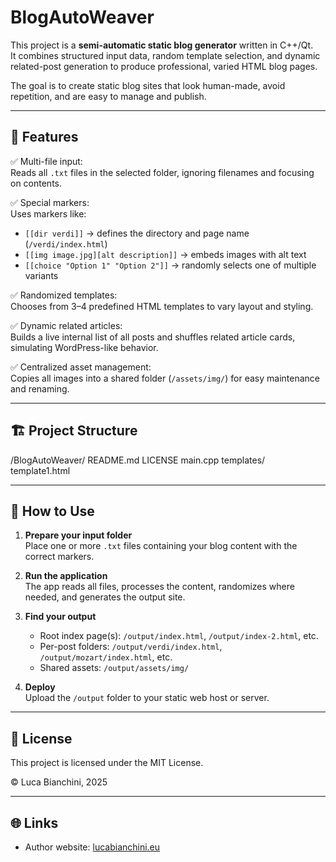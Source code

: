 # BlogAutoWeaver

This project is a **semi-automatic static blog generator** written in C++/Qt.  
It combines structured input data, random template selection, and dynamic related-post generation to produce professional, varied HTML blog pages.

The goal is to create static blog sites that look human-made, avoid repetition, and are easy to manage and publish.

---

## 🚀 Features

✅ Multi-file input:  
Reads all `.txt` files in the selected folder, ignoring filenames and focusing on contents.

✅ Special markers:  
Uses markers like:
- `[[dir verdi]]` → defines the directory and page name (`/verdi/index.html`)
- `[[img image.jpg][alt description]]` → embeds images with alt text
- `[[choice "Option 1" "Option 2"]]` → randomly selects one of multiple variants

✅ Randomized templates:  
Chooses from 3–4 predefined HTML templates to vary layout and styling.

✅ Dynamic related articles:  
Builds a live internal list of all posts and shuffles related article cards, simulating WordPress-like behavior.

✅ Centralized asset management:  
Copies all images into a shared folder (`/assets/img/`) for easy maintenance and renaming.

---

## 🏗 Project Structure

/BlogAutoWeaver/
README.md
LICENSE
main.cpp
templates/
template1.html

---

## 🔧 How to Use

1. **Prepare your input folder**  
   Place one or more `.txt` files containing your blog content with the correct markers.

2. **Run the application**  
   The app reads all files, processes the content, randomizes where needed, and generates the output site.

3. **Find your output**  
   - Root index page(s): `/output/index.html`, `/output/index-2.html`, etc.
   - Per-post folders: `/output/verdi/index.html`, `/output/mozart/index.html`, etc.
   - Shared assets: `/output/assets/img/`

4. **Deploy**  
   Upload the `/output` folder to your static web host or server.

---

## 📄 License

This project is licensed under the MIT License.

© Luca Bianchini, 2025

---

## 🌐 Links

- Author website: [lucabianchini.eu](https://lucabianchini.eu)
